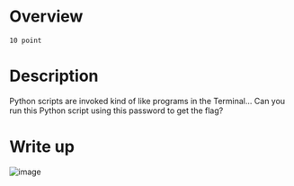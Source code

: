 # Overview #
`10 point`

# Description #
Python scripts are invoked kind of like programs in the Terminal... Can you run this Python script using this password to get the flag?

# Write up #
![image](https://github.com/Johnp73/Picoctf-writeup/assets/109839076/19f6f000-88d2-4529-a334-b9ac3d4d8e0c)
